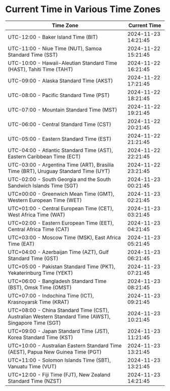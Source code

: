 # Current Time in Various Time Zones

| Time Zone | Current Time |
|-----------|--------------|
| UTC-12:00 - Baker Island Time (BIT) | 2024-11-23 14:21:45 |
| UTC-11:00 - Niue Time (NUT), Samoa Standard Time (SST) | 2024-11-22 15:21:45 |
| UTC-10:00 - Hawaii-Aleutian Standard Time (HAST), Tahiti Time (TAHT) | 2024-11-22 16:21:45 |
| UTC-09:00 - Alaska Standard Time (AKST) | 2024-11-22 17:21:45 |
| UTC-08:00 - Pacific Standard Time (PST) | 2024-11-22 18:21:45 |
| UTC-07:00 - Mountain Standard Time (MST) | 2024-11-22 19:21:45 |
| UTC-06:00 - Central Standard Time (CST) | 2024-11-22 20:21:45 |
| UTC-05:00 - Eastern Standard Time (EST) | 2024-11-22 21:21:45 |
| UTC-04:00 - Atlantic Standard Time (AST), Eastern Caribbean Time (ECT) | 2024-11-22 22:21:45 |
| UTC-03:00 - Argentina Time (ART), Brasília Time (BRT), Uruguay Standard Time (UYT) | 2024-11-22 23:21:45 |
| UTC-02:00 - South Georgia and the South Sandwich Islands Time (SGT) | 2024-11-23 00:21:45 |
| UTC±00:00 - Greenwich Mean Time (GMT), Western European Time (WET) | 2024-11-23 02:21:45 |
| UTC+01:00 - Central European Time (CET), West Africa Time (WAT) | 2024-11-23 03:21:45 |
| UTC+02:00 - Eastern European Time (EET), Central Africa Time (CAT) | 2024-11-23 04:21:45 |
| UTC+03:00 - Moscow Time (MSK), East Africa Time (EAT) | 2024-11-23 05:21:45 |
| UTC+04:00 - Azerbaijan Time (AZT), Gulf Standard Time (GST) | 2024-11-23 06:21:45 |
| UTC+05:00 - Pakistan Standard Time (PKT), Yekaterinburg Time (YEKT) | 2024-11-23 07:21:45 |
| UTC+06:00 - Bangladesh Standard Time (BST), Omsk Time (OMST) | 2024-11-23 08:21:45 |
| UTC+07:00 - Indochina Time (ICT), Krasnoyarsk Time (KRAT) | 2024-11-23 09:21:45 |
| UTC+08:00 - China Standard Time (CST), Australian Western Standard Time (AWST), Singapore Time (SGT) | 2024-11-23 10:21:45 |
| UTC+09:00 - Japan Standard Time (JST), Korea Standard Time (KST) | 2024-11-23 11:21:45 |
| UTC+10:00 - Australian Eastern Standard Time (AEST), Papua New Guinea Time (PGT) | 2024-11-23 13:21:45 |
| UTC+11:00 - Solomon Islands Time (SBT), Vanuatu Time (VUT) | 2024-11-23 13:21:45 |
| UTC+12:00 - Fiji Time (FJT), New Zealand Standard Time (NZST) | 2024-11-23 14:21:45 |
